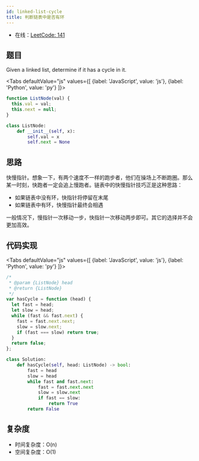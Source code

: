 ```yaml
---
id: linked-list-cycle
title: 判断链表中是否有环
---
```


- 在线：[LeetCode: 141](https://leetcode.com/problems/linked-list-cycle/)

## 题目

Given a linked list, determine if it has a cycle in it.

<Tabs defaultValue="js" values={[ {label: 'JavaScript', value: 'js'}, {label: 'Python', value: 'py'} ]}>

<TabItem value="js">

```js
function ListNode(val) {
  this.val = val;
  this.next = null;
}
```

</TabItem>

<TabItem value="py">

```py
class ListNode:
    def __init__(self, x):
        self.val = x
        self.next = None
```

</TabItem>

</Tabs>

## 思路

快慢指针。想象一下，有两个速度不一样的跑步者，他们在操场上不断跑圈。那么某一时刻，快跑者一定会追上慢跑者。链表中的快慢指针技巧正是这种思路：

- 如果链表中没有环，快指针将停留在末尾
- 如果链表中有环，快慢指针最终会相遇

一般情况下，慢指针一次移动一步，快指针一次移动两步即可。其它的选择并不会更加高效。

## 代码实现

<Tabs defaultValue="js" values={[ {label: 'JavaScript', value: 'js'}, {label: 'Python', value: 'py'} ]}>

<TabItem value="js">

```js
/*
 * @param {ListNode} head
 * @return {ListNode}
 */
var hasCycle = function (head) {
  let fast = head;
  let slow = head;
  while (fast && fast.next) {
    fast = fast.next.next;
    slow = slow.next;
    if (fast === slow) return true;
  }
  return false;
};
```

</TabItem>

<TabItem value="py">

```py
class Solution:
    def hasCycle(self, head: ListNode) -> bool:
        fast = head
        slow = head
        while fast and fast.next:
            fast = fast.next.next
            slow = slow.next
            if fast == slow:
                return True
        return False
```

</TabItem>

</Tabs>

## 复杂度

- 时间复杂度：O(n)
- 空间复杂度：O(1)
